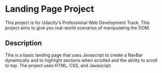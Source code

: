 # Landing Page Project

This project is for Udacity's Professional Web Development Track. This project aims to give you real-world scenarios of manipulating the DOM.

## Description

This is a basic landing page that uses Javascript to create a NavBar dynamically and to highlight sections when scrolled and the ability to scroll to top. The project uses HTML, CSS, and Javascript.
